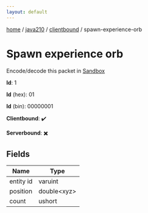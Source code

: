```yaml
---
layout: default
---
```


[home](/)  /  [java210](/protocol/java210)  /  [clientbound](/protocol/java210/clientbound)  /  spawn-experience-orb

# Spawn experience orb

Encode/decode this packet in [Sandbox](../../../sandbox/java210#clientbound.spawn_experience_orb)

**Id**: 1

**Id** (hex): 01

**Id** (bin): 00000001

**Clientbound**: ✔️

**Serverbound**: ✖️

## Fields

Name | Type
---|---
entity id | varuint
position | double&lt;xyz&gt;
count | ushort
